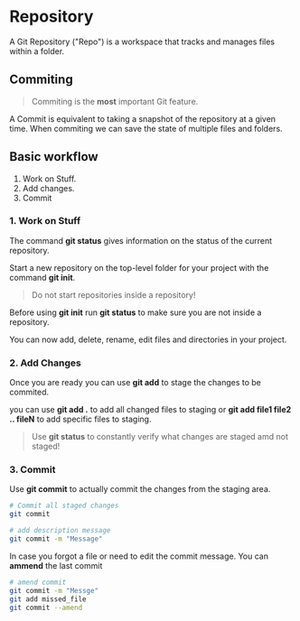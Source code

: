 # Repository

A Git Repository ("Repo") is a workspace that tracks and manages files within a folder.

## Commiting

>Commiting is the **most** important Git feature.

A Commit is equivalent to taking a snapshot of the repository at a given time. When commiting we can save the state of multiple files and folders.

## Basic workflow

1. Work on Stuff.
2. Add changes.
3. Commit

### 1. Work on Stuff

The command **git status** gives information on the status of the current repository.

Start a new repository on the top-level folder for your project with the command **git init**.

>Do not start repositories inside a repository!

Before using **git init** run **git status** to make sure you are not inside a repository.

You can now add, delete, rename, edit files and directories in your project.

### 2. Add Changes

Once you are ready you can use **git add** to stage the changes to be commited.

you can use **git add .** to add all changed files to staging or **git add file1 file2 .. fileN** to add specific files to staging.

>Use **git status** to constantly verify what changes are staged amd not staged!

### 3. Commit

Use **git commit** to actually commit the changes from the staging area.

```sh
# Commit all staged changes
git commit

# add description message
git commit -m "Message"
```

In case you forgot a file or need to edit the commit message. You can **ammend** the last commit

```sh
# amend commit
git commit -m "Messge"
git add missed_file
git commit --amend 
```
